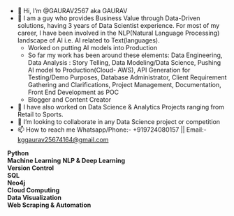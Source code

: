 - 👋 Hi, I’m @GAURAV2567 aka GAURAV
- 👀 I am a guy who provides Business Value through Data-Driven solutions, having 3 years of Data Scientist experience.
For most of my career, I have been involved in the NLP(Natural Language Processing) landscape of AI i.e. AI related to Text(languages).
    - Worked on putting AI models into Production
    - So far my work has been around these elements:
Data Engineering, Data Analysis : Story Telling, Data Modeling/Data Science, Pushing AI model to Production(Cloud- AWS), API
Generation for Testing/Demo Purposes, Database Administrator, Client Requirement Gathering and Clarifications, Project Management, Documentation, Front End Development as POC
    - Blogger and Content Creator   
- 🌱 I have also worked on Data Science & Analytics Projects ranging from Retail to Sports.
- 💞️ I’m looking to collaborate in any Data Science project or competition
- 📫 How to reach me Whatsapp/Phone:- +919724080157 || Email:- kggaurav25674164@gmail.com

**Python**<br>
**Machine Learning**
**NLP & Deep Learning**<br>
**Version Control**<br>
**SQL**<br>
**Neo4j**<br>
**Cloud Computing**<br>
**Data Visualization**<br>
**Web Scraping & Automation**

<!---
GAURAV2567/GAURAV2567 is a ✨ special ✨ repository because its `README.md` (this file) appears on your GitHub profile.
You can click the Preview link to take a look at your changes.
--->
